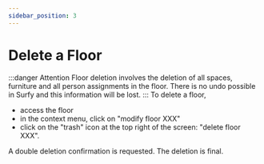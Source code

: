 ```yaml
---
sidebar_position: 3
---
```


# Delete a Floor

:::danger Attention 
Floor deletion involves the deletion of all spaces, furniture and all person assignments in the floor. There is no undo possible in Surfy and this information will be lost.
:::
To delete a floor, 
-   access the floor
-   in the context menu, click on "modify floor XXX"
-   click on the "trash" icon at the top right of the screen: "delete floor XXX".

 A double deletion confirmation is requested. The deletion is final.
